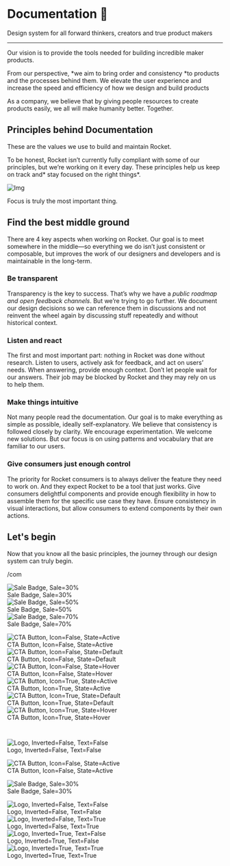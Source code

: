 
# Documentation 🚀

Design system for all forward thinkers, creators and true product makers

---

Our vision is to provide the tools needed for building incredible maker products.

From our perspective, *we aim to bring order and consistency *to products and the processes behind them. We elevate the user experience and increase the speed and efficiency of how we design and build products

As a company, we believe that by giving people resources to create products easily, we all will make humanity better. Together.

## Principles behind Documentation

These are the values we use to build and maintain Rocket.

To be honest, Rocket isn’t currently fully compliant with some of our principles, but we’re working on it every day. These principles help us keep on track and* stay focused on the right things*.

![Img](https://studio-assets.supernova.io/design-systems/14533/9289758a-6300-472a-bbc6-a57098081abf.jpeg)

Focus is truly the most important thing.

## Find the best middle ground

There are 4 key aspects when working on Rocket. Our goal is to meet somewhere in the middle—so everything we do isn’t just consistent or composable, but improves the work of our designers and developers and is maintainable in the long-term.

### Be transparent

Transparency is the key to success. That’s why we have a *public roadmap and open feedback channels*. But we’re trying to go further. We document our design decisions so we can reference them in discussions and not reinvent the wheel again by discussing stuff repeatedly and without historical context.

### Listen and react

The first and most important part: nothing in Rocket was done without research. Listen to users, actively ask for feedback, and act on users’ needs. When answering, provide enough context. Don’t let people wait for our answers. Their job may be blocked by Rocket and they may rely on us to help them.

### Make things intuitive

Not many people read the documentation. Our goal is to make everything as simple as possible, ideally self-explanatory. We believe that consistency is followed closely by clarity. We encourage experimentation. We welcome new solutions. But our focus is on using patterns and vocabulary that are familiar to our users.

### Give consumers just enough control

The priority for Rocket consumers is to always deliver the feature they need to work on. And they expect Rocket to be a tool that just works. Give consumers delightful components and provide enough flexibility in how to assemble them for the specific use case they have. Ensure consistency in visual interactions, but allow consumers to extend components by their own actions.

## Let's begin

Now that you know all the basic principles, the journey through our design system can truly begin.

/com

  
![Sale Badge, Sale=30%](https://studio-assets.supernova.io/design-systems/14533/46d43e4b-22f6-466d-907b-1b9a5fbfb072.png)  
Sale Badge, Sale=30%  
![Sale Badge, Sale=50%](https://studio-assets.supernova.io/design-systems/14533/c72a0805-33ac-4204-866b-69fd5aaac893.png)  
Sale Badge, Sale=50%  
![Sale Badge, Sale=70%](https://studio-assets.supernova.io/design-systems/14533/3c14a763-2cc6-4800-965a-cfb2342eeec7.png)  
Sale Badge, Sale=70%  


  
![CTA Button, Icon=False, State=Active](https://studio-assets.supernova.io/design-systems/14533/fd8a0e81-f65f-4355-b899-ee6a7109f778.png)  
CTA Button, Icon=False, State=Active  
![CTA Button, Icon=False, State=Default](https://studio-assets.supernova.io/design-systems/14533/f01ae9d6-65b1-4cad-8429-dae2acd17429.png)  
CTA Button, Icon=False, State=Default  
![CTA Button, Icon=False, State=Hover](https://studio-assets.supernova.io/design-systems/14533/086b6f00-d8ca-4faa-96a0-11409e394c12.png)  
CTA Button, Icon=False, State=Hover  
![CTA Button, Icon=True, State=Active](https://studio-assets.supernova.io/design-systems/14533/3f68efeb-078b-41ed-b4ad-69312b043ea7.png)  
CTA Button, Icon=True, State=Active  
![CTA Button, Icon=True, State=Default](https://studio-assets.supernova.io/design-systems/14533/75ee8c05-6845-4c96-8206-aa83a0a87a49.png)  
CTA Button, Icon=True, State=Default  
![CTA Button, Icon=True, State=Hover](https://studio-assets.supernova.io/design-systems/14533/40b7fe53-5ae2-46e0-820b-b50ec8df9d9b.png)  
CTA Button, Icon=True, State=Hover  


```javascript  
  
```

  
![Logo, Inverted=False, Text=False](https://studio-assets.supernova.io/design-systems/14533/cc24acec-210e-46a2-bf7a-5c3b77c3663f.png)  
Logo, Inverted=False, Text=False  


  
  


  
![CTA Button, Icon=False, State=Active](https://studio-assets.supernova.io/design-systems/14533/fd8a0e81-f65f-4355-b899-ee6a7109f778.png)  
CTA Button, Icon=False, State=Active  


  
![Sale Badge, Sale=30%](https://studio-assets.supernova.io/design-systems/14533/46d43e4b-22f6-466d-907b-1b9a5fbfb072.png)  
Sale Badge, Sale=30%  


  
![Logo, Inverted=False, Text=False](https://studio-assets.supernova.io/design-systems/14533/cc24acec-210e-46a2-bf7a-5c3b77c3663f.png)  
Logo, Inverted=False, Text=False  
![Logo, Inverted=False, Text=True](https://studio-assets.supernova.io/design-systems/14533/c43f3546-c021-41f0-b9f2-a428e44d30d3.png)  
Logo, Inverted=False, Text=True  
![Logo, Inverted=True, Text=False](https://studio-assets.supernova.io/design-systems/14533/f01a9c35-a2fd-44e8-a3a5-2a3dd2ab5651.png)  
Logo, Inverted=True, Text=False  
![Logo, Inverted=True, Text=True](https://studio-assets.supernova.io/design-systems/14533/757449cd-7adf-4bc7-b18c-ad8b1ff10aa3.png)  
Logo, Inverted=True, Text=True  
